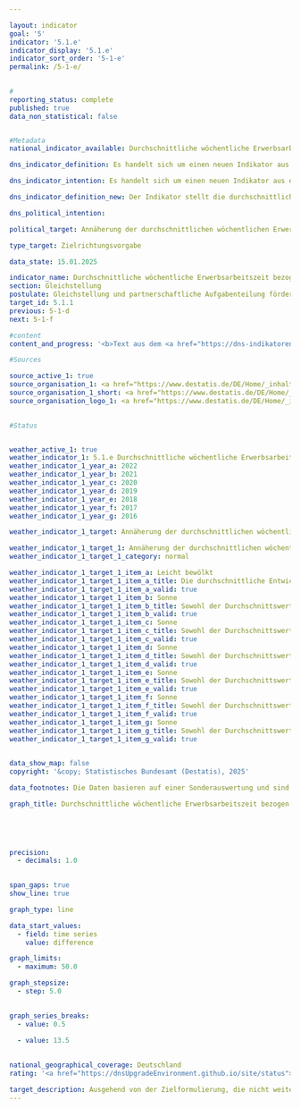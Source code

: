 ```yaml
---

layout: indicator        
goal: '5'        
indicator: '5.1.e'        
indicator_display: '5.1.e'        
indicator_sort_order: '5-1-e'        
permalink: /5-1-e/        
        

#
reporting_status: complete        
published: true        
data_non_statistical: false        


#Metadata        
national_indicator_available: Durchschnittliche wöchentliche Erwerbsarbeitszeit bezogen auf alle Mütter und Väter        

dns_indicator_definition: Es handelt sich um einen neuen Indikator aus der Weiterentwicklung 2025&nbsp;der Deutschen Nachhaltigkeitsstrategie.        

dns_indicator_intention: Es handelt sich um einen neuen Indikator aus der Weiterentwicklung 2025&nbsp;der Deutschen Nachhaltigkeitsstrategie.        

dns_indicator_definition_new: Der Indikator stellt die durchschnittliche normalerweise geleistete Wochenarbeitszeit von Müttern und Vätern dar. Dabei wird die Summe der von Müttern <abbr title="beziehungsweise" tabindex="0">bzw.</abbr> Vätern normalerweise geleisteten Arbeitsstunden je Woche durch die Anzahl der Mütter <abbr title="beziehungsweise" tabindex="0">bzw.</abbr> Väter geteilt.        

dns_political_intention:         

political_target: Annäherung der durchschnittlichen wöchentlichen Erwerbsarbeitszeit bezogen auf alle Mütter und Väter        

type_target: Zielrichtungsvorgabe        

data_state: 15.01.2025        

indicator_name: Durchschnittliche wöchentliche Erwerbsarbeitszeit bezogen auf alle Mütter und Väter        
section: Gleichstellung        
postulate: Gleichstellung und partnerschaftliche Aufgabenteilung fördern        
target_id: 5.1.1        
previous: 5-1-d        
next: 5-1-f        

#content         
content_and_progress: '<b>Text aus dem <a href="https://dns-indikatoren.de/assets/Publikationen/Indikatorenberichte/2022.pdf">Indikatorenbericht 2022&nbsp;- Stand 31.10.2022</a></b><br><br>'                

#Sources        

source_active_1: true
source_organisation_1: <a href="https://www.destatis.de/DE/Home/_inhalt.html" target="_blank">Statistisches Bundesamt</a>
source_organisation_1_short: <a href="https://www.destatis.de/DE/Home/_inhalt.html" target="_blank">Statistisches Bundesamt</a>
source_organisation_logo_1: <a href="https://www.destatis.de/DE/Home/_inhalt.html" target="_blank"><img src="https://dnsTestEnvironment.github.io/dns-indicators/public/OrgImgDe/destatis.png" alt="Statistisches Bundesamt" title=" Klicken Sie hier um zur Homepage der Organisation Statistisches Bundesamt zu gelangen." style="height:60px; width:148px; border:transparent"/></a>
        

#Status        


weather_active_1: true
weather_indicator_1: 5.1.e Durchschnittliche wöchentliche Erwerbsarbeitszeit bezogen auf alle Mütter und Väter
weather_indicator_1_year_a: 2022
weather_indicator_1_year_b: 2021
weather_indicator_1_year_c: 2020
weather_indicator_1_year_d: 2019
weather_indicator_1_year_e: 2018
weather_indicator_1_year_f: 2017
weather_indicator_1_year_g: 2016

weather_indicator_1_target: Annäherung der durchschnittlichen wöchentlichen Erwerbsarbeitszeit bezogen auf alle Mütter und Väter

weather_indicator_1_target_1: Annäherung der durchschnittlichen wöchentlichen Erwerbsarbeitszeit bezogen auf alle Mütter und Väter
weather_indicator_1_target_1_category: normal

weather_indicator_1_target_1_item_a: Leicht bewölkt
weather_indicator_1_target_1_item_a_title: Die durchschnittliche Entwicklung zielte in 2022 in die richtige Richtung, im vorangegangenen Jahr ergab sich jedoch eine Entwicklung in die falsche Richtung oder gar keine Veränderung.
weather_indicator_1_target_1_item_a_valid: true
weather_indicator_1_target_1_item_b: Sonne
weather_indicator_1_target_1_item_b_title: Sowohl der Durchschnittswert als auch die vorangegangene jährliche Veränderung deuteten in 2021 in die richtige Richtung.
weather_indicator_1_target_1_item_b_valid: true
weather_indicator_1_target_1_item_c: Sonne
weather_indicator_1_target_1_item_c_title: Sowohl der Durchschnittswert als auch die vorangegangene jährliche Veränderung deuteten in 2020 in die richtige Richtung.
weather_indicator_1_target_1_item_c_valid: true
weather_indicator_1_target_1_item_d: Sonne
weather_indicator_1_target_1_item_d_title: Sowohl der Durchschnittswert als auch die vorangegangene jährliche Veränderung deuteten in 2019 in die richtige Richtung.
weather_indicator_1_target_1_item_d_valid: true
weather_indicator_1_target_1_item_e: Sonne
weather_indicator_1_target_1_item_e_title: Sowohl der Durchschnittswert als auch die vorangegangene jährliche Veränderung deuteten in 2018 in die richtige Richtung.
weather_indicator_1_target_1_item_e_valid: true
weather_indicator_1_target_1_item_f: Sonne
weather_indicator_1_target_1_item_f_title: Sowohl der Durchschnittswert als auch die vorangegangene jährliche Veränderung deuteten in 2017 in die richtige Richtung.
weather_indicator_1_target_1_item_f_valid: true
weather_indicator_1_target_1_item_g: Sonne
weather_indicator_1_target_1_item_g_title: Sowohl der Durchschnittswert als auch die vorangegangene jährliche Veränderung deuteten in 2016 in die richtige Richtung.
weather_indicator_1_target_1_item_g_valid: true        
        

data_show_map: false        
copyright: '&copy; Statistisches Bundesamt (Destatis), 2025'        

data_footnotes: Die Daten basieren auf einer Sonderauswertung und sind nicht öffentlich zugänglich.<br>• Aufgrund einer umfassenden Neugestaltung des Mikrozensus ist ein Vergleich der Daten des Erhebungsjahres 2020&nbsp;mit den Vorjahren nur eingeschränkt möglich (Zeitreihenbruch).        

graph_title: Durchschnittliche wöchentliche Erwerbsarbeitszeit bezogen auf alle Mütter und Väter (mit Kindern unter 18 Jahren im Haushalt)        

        

        

precision: 
  - decimals: 1.0
            

span_gaps: true        
show_line: true        

graph_type: line        

data_start_values: 
  - field: time series
    value: difference        

graph_limits: 
  - maximum: 50.0        

graph_stepsize: 
  - step: 5.0
            

graph_series_breaks: 
  - value: 0.5
    
  - value: 13.5
                            

national_geographical_coverage: Deutschland                
rating: '<a href="https://dnsUpgradeEnvironment.github.io/site/status"><img src="https://sdg-indikatoren.de/public/Wettersymbole/Leicht bewölkt.png" title="Die durchschnittliche Entwicklung zielte in 2022 in die richtige Richtung, im vorangegangenen Jahr ergab sich jedoch eine Entwicklung in die falsche Richtung oder gar keine Veränderung." alt="Wettersymbol Leicht bewölkt"/></a>'        

target_description: Ausgehend von der Zielformulierung, die nicht weiter definiert, ob das gesetzte Ziel durch einen Anstieg der Arbeitszeit der Mütter oder eine Verringerung der Arbeitszeit der Väter erfolgen soll, fand im Durchschnitt der letzten sechs Jahre die gewünschte Verringerung der Differenz statt. Im letzten Jahr 2021&nbsp;ist der Wert wieder leicht angestiegen. Der Indikator 5.1.e wird für das Jahr 2022&nbsp;mit „Leicht bewölkt“ bewertet.        
---
```



